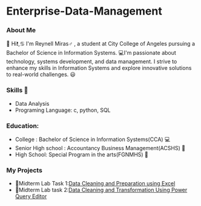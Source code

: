 # Enterprise-Data-Management

### About Me
:wave: Hi:exclamation:,:cancer:	 I'm Reynell Miras:male_sign:	, a student at City College of Angeles pursuing a Bachelor of Science in Information Systems. :computer:I'm passionate about technology, systems development, and data management. I strive to enhance my skills in Information Systems and explore innovative solutions to real-world challenges. :smiley:

### Skills :muscle:
- Data Analysis
- Programing Language: c, python, SQL

### Education:
- College : Bachelor of Science in Information Systems(CCA) :computer:
- Senior High school : Accountancy Business Management(ACSHS) :receipt:
- High School: Special Program in the arts(FGNMHS) :art:

### My Projects
- :open_file_folder:Midterm Lab Task 1:[Data Cleaning and Preparation using Excel](https://github.com/ReynellMiras24-103/Enterprise-Data-Management/tree/9ecab0a36b6d6305b8069ee1c765bad0e28c3225/Midterm%20Lab%20Task%201)
- :open_file_folder:Midterm Lab task 2:[Data Cleaning and Transformation Using Power Query Editor](https://github.com/ReynellMiras24-103/Enterprise-Data-Management/tree/f94f2d7a7a4f092c773e5ade4bcdf7591df36dad/Mid%20Term%20Lab%20Task%202)
